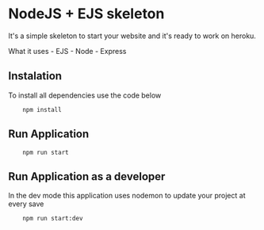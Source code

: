 # NodeJS + EJS  skeleton

It's a simple skeleton to start your website and it's ready to work on heroku.

What it uses
    - EJS
    - Node
        - Express

## Instalation

To install all dependencies use the code below

```
    npm install
```

## Run Application

```
    npm run start
```

## Run Application as a developer

In the dev mode this application uses nodemon to update your project at every save

```
    npm run start:dev
```